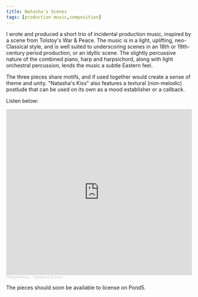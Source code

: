 ```yaml
---
title: Natasha's Scenes
tags: [production music,composition]
---
```


I wrote and produced a short trio of incidental production music, inspired by a scene from Tolstoy's War & Peace. The music is in a light, uplifting, neo-Classical style, and is well suited to underscoring scenes in an 18th or 19th-century period production, or an idyllic scene. The slightly percussive nature of the combined piano, harp and harpsichord, along with light orchestral percussion, lends the music a subtle Eastern feel.

The three pieces share motifs, and if used together would create a sense of theme and unity. "Natasha's Kiss" also features a textural (non-melodic) postlude that can be used on its own as a mood establisher or a callback.

Listen below:

<iframe width="100%" height="450" scrolling="no" frameborder="no" allow="autoplay" src="https://w.soundcloud.com/player/?url=https%3A//api.soundcloud.com/playlists/1444186447&color=%23ff5500&auto_play=false&hide_related=false&show_comments=true&show_user=true&show_reposts=false&show_teaser=true"></iframe><div style="font-size: 10px; color: #cccccc;line-break: anywhere;word-break: normal;overflow: hidden;white-space: nowrap;text-overflow: ellipsis; font-family: Interstate,Lucida Grande,Lucida Sans Unicode,Lucida Sans,Garuda,Verdana,Tahoma,sans-serif;font-weight: 100;"><a href="https://soundcloud.com/user-588111479" title="Phlippie/Music" target="_blank" style="color: #cccccc; text-decoration: none;">Phlippie/Music</a> · <a href="https://soundcloud.com/user-588111479/sets/natashas-scenes" title="Natasha&#x27;s Scenes" target="_blank" style="color: #cccccc; text-decoration: none;">Natasha&#x27;s Scenes</a></div>

The pieces should soon be available to license on Pond5.